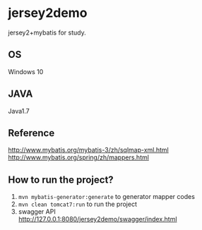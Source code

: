 # jersey2demo
jersey2+mybatis for study.

## OS
Windows 10
## JAVA
Java1.7
## Reference  
http://www.mybatis.org/mybatis-3/zh/sqlmap-xml.html  
http://www.mybatis.org/spring/zh/mappers.html
## How to run the project?
1. `mvn mybatis-generator:generate` to generator mapper codes
2. `mvn clean tomcat7:run` to run the project
3. swagger API  
http://127.0.0.1:8080/jersey2demo/swagger/index.html
